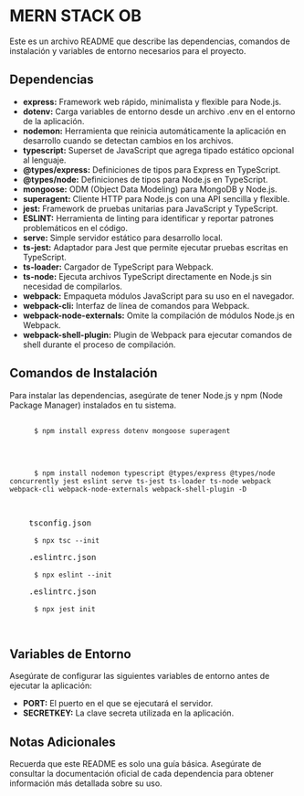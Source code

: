 
  <h1>MERN STACK OB</h1>
  <p>Este es un archivo README que describe las dependencias, comandos de instalación y variables de entorno necesarios para el proyecto.</p>

  <h2>Dependencias</h2>
  <ul>
    <li><strong>express:</strong> Framework web rápido, minimalista y flexible para Node.js.</li>
    <li><strong>dotenv:</strong> Carga variables de entorno desde un archivo .env en el entorno de la aplicación.</li>
    <li><strong>nodemon:</strong> Herramienta que reinicia automáticamente la aplicación en desarrollo cuando se detectan cambios en los archivos.</li>
    <li><strong>typescript:</strong> Superset de JavaScript que agrega tipado estático opcional al lenguaje.</li>
    <li><strong>@types/express:</strong> Definiciones de tipos para Express en TypeScript.</li>
    <li><strong>@types/node:</strong> Definiciones de tipos para Node.js en TypeScript.</li>
    <li><strong>mongoose:</strong> ODM (Object Data Modeling) para MongoDB y Node.js.</li>
    <li><strong>superagent:</strong> Cliente HTTP para Node.js con una API sencilla y flexible.</li>
    <li><strong>jest:</strong> Framework de pruebas unitarias para JavaScript y TypeScript.</li>
    <li><strong>ESLINT:</strong> Herramienta de linting para identificar y reportar patrones problemáticos en el código.</li>
    <li><strong>serve:</strong> Simple servidor estático para desarrollo local.</li>
    <li><strong>ts-jest:</strong> Adaptador para Jest que permite ejecutar pruebas escritas en TypeScript.</li>
    <li><strong>ts-loader:</strong> Cargador de TypeScript para Webpack.</li>
    <li><strong>ts-node:</strong> Ejecuta archivos TypeScript directamente en Node.js sin necesidad de compilarlos.</li>
    <li><strong>webpack:</strong> Empaqueta módulos JavaScript para su uso en el navegador.</li>
    <li><strong>webpack-cli:</strong> Interfaz de línea de comandos para Webpack.</li>
    <li><strong>webpack-node-externals:</strong> Omite la compilación de módulos Node.js en Webpack.</li>
    <li><strong>webpack-shell-plugin:</strong> Plugin de Webpack para ejecutar comandos de shell durante el proceso de compilación.</li>
  </ul>

  <h2>Comandos de Instalación</h2>
  <p>Para instalar las dependencias, asegúrate de tener Node.js y npm (Node Package Manager) instalados en tu sistema.</p>
  <pre>
    <code>
      $ npm install express dotenv mongoose superagent
    </code>
  </pre>
  <pre>
    <code>
      $ npm install nodemon typescript @types/express @types/node concurrently jest eslint serve ts-jest ts-loader ts-node webpack webpack-cli webpack-node-externals webpack-shell-plugin -D
    </code>
  </pre>
  <pre>
    tsconfig.json
    <code>
      $ npx tsc --init
    </code>
    .eslintrc.json
    <code>
      $ npx eslint --init
    </code>
    .eslintrc.json
    <code>
      $ npx jest init
    </code>
  </pre>

  <h2>Variables de Entorno</h2>
  <p>Asegúrate de configurar las siguientes variables de entorno antes de ejecutar la aplicación:</p>
  <ul>
    <li><strong>PORT:</strong> El puerto en el que se ejecutará el servidor.</li>
    <li><strong>SECRETKEY:</strong> La clave secreta utilizada en la aplicación.</li>
  </ul>
  
  <h2>Notas Adicionales</h2>
  <p>Recuerda que este README es solo una guía básica. Asegúrate de consultar la documentación oficial de cada dependencia para obtener información más detallada sobre su uso.</p>
</body>

</html>

</html>